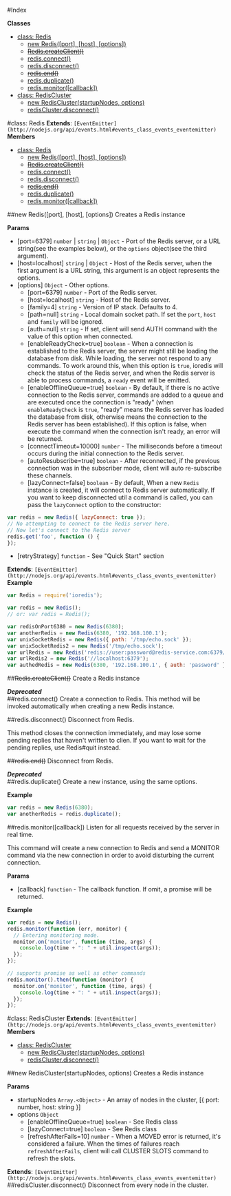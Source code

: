 #Index

**Classes**

* [class: Redis](#Redis)
  * [new Redis([port], [host], [options])](#new_Redis)
  * [~~Redis.createClient()~~](#Redis.createClient)
  * [redis.connect()](#Redis#connect)
  * [redis.disconnect()](#Redis#disconnect)
  * [~~redis.end()~~](#Redis#end)
  * [redis.duplicate()](#Redis#duplicate)
  * [redis.monitor([callback])](#Redis#monitor)
* [class: RedisCluster](#RedisCluster)
  * [new RedisCluster(startupNodes, options)](#new_RedisCluster)
  * [redisCluster.disconnect()](#RedisCluster#disconnect)
 
<a name="Redis"></a>
#class: Redis
**Extends**: `[EventEmitter](http://nodejs.org/api/events.html#events_class_events_eventemitter)`  
**Members**

* [class: Redis](#Redis)
  * [new Redis([port], [host], [options])](#new_Redis)
  * [~~Redis.createClient()~~](#Redis.createClient)
  * [redis.connect()](#Redis#connect)
  * [redis.disconnect()](#Redis#disconnect)
  * [~~redis.end()~~](#Redis#end)
  * [redis.duplicate()](#Redis#duplicate)
  * [redis.monitor([callback])](#Redis#monitor)

<a name="new_Redis"></a>
##new Redis([port], [host], [options])
Creates a Redis instance

**Params**

- \[port=6379\] `number` | `string` | `Object` - Port of the Redis server,
or a URL string(see the examples below),
or the `options` object(see the third argument).  
- \[host=localhost\] `string` | `Object` - Host of the Redis server,
when the first argument is a URL string,
this argument is an object represents the options.  
- \[options\] `Object` - Other options.  
  - \[port=6379\] `number` - Port of the Redis server.  
  - \[host=localhost\] `string` - Host of the Redis server.  
  - \[family=4\] `string` - Version of IP stack. Defaults to 4.  
  - \[path=null\] `string` - Local domain socket path. If set the `port`, `host`
and `family` will be ignored.  
  - \[auth=null\] `string` - If set, client will send AUTH command
with the value of this option when connected.  
  - \[enableReadyCheck=true\] `boolean` - When a connection is established to
the Redis server, the server might still be loading the database from disk.
While loading, the server not respond to any commands.
To work around this, when this option is `true`,
ioredis will check the status of the Redis server,
and when the Redis server is able to process commands,
a `ready` event will be emitted.  
  - \[enableOfflineQueue=true\] `boolean` - By default,
if there is no active connection to the Redis server,
commands are added to a queue and are executed once the connection is "ready"
(when `enableReadyCheck` is `true`,
"ready" means the Redis server has loaded the database from disk, otherwise means the connection
to the Redis server has been established). If this option is false,
when execute the command when the connection isn't ready, an error will be returned.  
  - \[connectTimeout=10000\] `number` - The milliseconds before a timeout occurs during the initial connection to the Redis server.  
  - \[autoResubscribe=true\] `boolean` - After reconnected, if the previous connection was in the subscriber mode, client will auto re-subscribe these channels.  
  - \[lazyConnect=false\] `boolean` - By default,
When a new `Redis` instance is created, it will connect to Redis server automatically.
If you want to keep disconnected util a command is called, you can pass the `lazyConnect` option to
the constructor:
```javascript
var redis = new Redis({ lazyConnect: true });
// No attempting to connect to the Redis server here.
// Now let's connect to the Redis server
redis.get('foo', function () {
});
```  
  - \[retryStrategy\] `function` - See "Quick Start" section  

**Extends**: `[EventEmitter](http://nodejs.org/api/events.html#events_class_events_eventemitter)`  
**Example**  
```js
var Redis = require('ioredis');

var redis = new Redis();
// or: var redis = Redis();

var redisOnPort6380 = new Redis(6380);
var anotherRedis = new Redis(6380, '192.168.100.1');
var unixSocketRedis = new Redis({ path: '/tmp/echo.sock' });
var unixSocketRedis2 = new Redis('/tmp/echo.sock');
var urlRedis = new Redis('redis://user:password@redis-service.com:6379/');
var urlRedis2 = new Redis('//localhost:6379');
var authedRedis = new Redis(6380, '192.168.100.1', { auth: 'password' });
```

<a name="Redis.createClient"></a>
##~~Redis.createClient()~~
Create a Redis instance

***Deprecated***  
<a name="Redis#connect"></a>
##redis.connect()
Create a connection to Redis.
This method will be invoked automatically when creating a new Redis instance.

<a name="Redis#disconnect"></a>
##redis.disconnect()
Disconnect from Redis.

This method closes the connection immediately,
and may lose some pending replies that haven't written to clien.
If you want to wait for the pending replies, use Redis#quit instead.

<a name="Redis#end"></a>
##~~redis.end()~~
Disconnect from Redis.

***Deprecated***  
<a name="Redis#duplicate"></a>
##redis.duplicate()
Create a new instance, using the same options.

**Example**  
```js
var redis = new Redis(6380);
var anotherRedis = redis.duplicate();
```

<a name="Redis#monitor"></a>
##redis.monitor([callback])
Listen for all requests received by the server in real time.

This command will create a new connection to Redis and send a
MONITOR command via the new connection in order to avoid disturbing
the current connection.

**Params**

- \[callback\] `function` - The callback function. If omit, a promise will be returned.  

**Example**  
```js
var redis = new Redis();
redis.monitor(function (err, monitor) {
  // Entering monitoring mode.
  monitor.on('monitor', function (time, args) {
    console.log(time + ": " + util.inspect(args));
  });
});

// supports promise as well as other commands
redis.monitor().then(function (monitor) {
  monitor.on('monitor', function (time, args) {
    console.log(time + ": " + util.inspect(args));
  });
});
```

<a name="RedisCluster"></a>
#class: RedisCluster
**Extends**: `[EventEmitter](http://nodejs.org/api/events.html#events_class_events_eventemitter)`  
**Members**

* [class: RedisCluster](#RedisCluster)
  * [new RedisCluster(startupNodes, options)](#new_RedisCluster)
  * [redisCluster.disconnect()](#RedisCluster#disconnect)

<a name="new_RedisCluster"></a>
##new RedisCluster(startupNodes, options)
Creates a Redis instance

**Params**

- startupNodes `Array.<Object>` - An array of nodes in the cluster, [{ port: number, host: string }]  
- options `Object`  
  - \[enableOfflineQueue=true\] `boolean` - See Redis class  
  - \[lazyConnect=true\] `boolean` - See Redis class  
  - \[refreshAfterFails=10\] `number` - When a MOVED error is returned, it's considered
a failure. When the times of failures reach `refreshAfterFails`, client will call CLUSTER SLOTS
command to refresh the slots.  

**Extends**: `[EventEmitter](http://nodejs.org/api/events.html#events_class_events_eventemitter)`  
<a name="RedisCluster#disconnect"></a>
##redisCluster.disconnect()
Disconnect from every node in the cluster.

